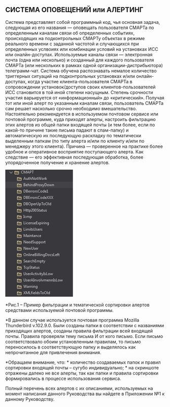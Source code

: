 ## СИСТЕМА ОПОВЕЩЕНИЙ или АЛЕРТИНГ

Система представляет собой программный код, чья основная задача, следующая из его названия — оповещать пользователя СМАРТа по определенным каналам связи об определенных событиях, 
происходящих на подконтрольных СМАРТу объектах в режиме реального времени с заданной частотой и случающихся при определенных услвоиях или комбинации условий на установках ИСС или оналйн-доступах. 
Используемые каналы связи — электронная почта (одна или несколько) и созданный для каждого пользователя СМАРТа (или нескольких в рамках одной организации-дистрибьютора) телеграмм-чат.
Система обучена распознавать немалое количество триггерных ситуаций на подконтрольных установках и/или онлайн-доступах, когда участие клиента-пользователя СМАРТа в сопровождении установок/доступов своих клиентов-пользователей ИСС становится в той иной степени насущным. 
Степень срочности участия варьируется от «информационный» до «критический». Получая тот или иной алерт по указанным каналам связи, пользователь СМАРТа сам решает насколько срочно необходимо вмешательство.
Настоятельно рекомендуется в используемом почтовом сервисе или почтовой программе, куда приходят алерты, настроить фильтрацию этих алертов из общей папки входящей почты (и тем более, если по какой-то причине такие письма падают в спам-папку) и автоматическую их последующую раскладку по тематически выделенным папкам (по типу алерта и/или по клиенту и/или по менеджеру этого клиента). 
Причина — проверенное на практике более удобное и оперативное восприятие поступающего алерта. Как следствие — его эффективная последующая обработка, более упорядоченное получение и хранение алертов.

<img src="img/mail_folders_alerts.png" width="213" alt="" aling=left>

*Рис.1 – Пример фильтрации и тематической сортировки алертов средствами используемой почтовой программы.

*В данном случае используется почтовая программа Mozilla Thunderbird v.102.9.0. Были созданы папки в соответствии с названиями приходящих алертов, созданы правила фильтрации всей входящей почты. Правила проверяли тему письма И от кого письмо. Если письмо соответствовало обоим установленным правилам, то письмо переносилось в соответствующую папку и выделялось как непрочитанное для привлечения внимания. 

*Обращаем внимание, что: 
*­	количество создаваемых папок и правил сортировки входящей почты – сугубо индивидуально;
*­	на скриншоте отражены далеко не все алерты, так как папки и правила сортировки формировались в процессе использования сервиса.

Полный перечень всех алертов с их описаниями, используемых на момент написания данного Руководства вы найдете в Приложении №1 к данному Руководству.
